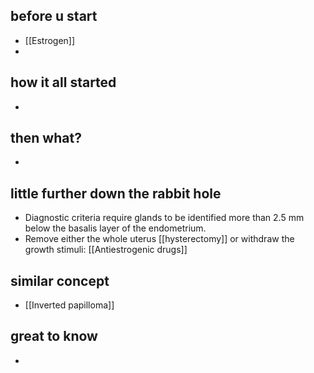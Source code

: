 ## before u start
- [[Estrogen]] 
- 

## how it all started
- 

## then what?
- 

## little further down the rabbit hole 
- Diagnostic
criteria require glands to be identified more than 2.5 mm below the
basalis layer of the endometrium.
- Remove either the whole uterus [[hysterectomy]] or withdraw the growth stimuli: [[Antiestrogenic drugs]] 

## similar concept
- [[Inverted papilloma]] 

## great to know
- 
